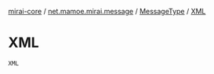[mirai-core](../../index.md) / [net.mamoe.mirai.message](../index.md) / [MessageType](index.md) / [XML](./-x-m-l.md)

# XML

`XML`